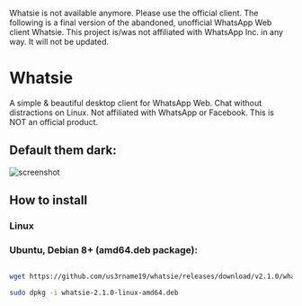 
Whatsie is not available anymore. Please use the official client. The following is a final version of the abandoned, 
unofficial WhatsApp Web client Whatsie. This project is/was not affiliated with WhatsApp Inc. in any way. It will not 
be updated.

# Whatsie

A simple & beautiful desktop client for WhatsApp Web. Chat without distractions on Linux. Not affiliated with WhatsApp or Facebook. This is NOT an official product.

## Default them dark:

![screenshot](https://user-images.githubusercontent.com/43719011/51189716-52357000-192c-11e9-885e-533b91cc08d3.png)


## How to install

### Linux
### Ubuntu, Debian 8+ (amd64.deb package):

```bash

wget https://github.com/us3rname19/whatsie/releases/download/v2.1.0/whatsie-2.1.0-linux-amd64.deb

sudo dpkg -i whatsie-2.1.0-linux-amd64.deb

```

